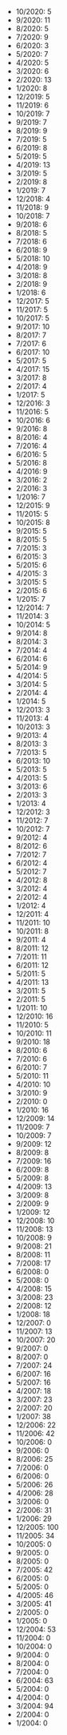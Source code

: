 *  10/2020: 5
*  9/2020: 11
*  8/2020: 5
*  7/2020: 9
*  6/2020: 3
*  5/2020: 7
*  4/2020: 5
*  3/2020: 6
*  2/2020: 13
*  1/2020: 8
*  12/2019: 5
*  11/2019: 6
*  10/2019: 7
*  9/2019: 7
*  8/2019: 9
*  7/2019: 5
*  6/2019: 8
*  5/2019: 5
*  4/2019: 13
*  3/2019: 5
*  2/2019: 8
*  1/2019: 7
*  12/2018: 4
*  11/2018: 9
*  10/2018: 7
*  9/2018: 6
*  8/2018: 5
*  7/2018: 6
*  6/2018: 9
*  5/2018: 10
*  4/2018: 9
*  3/2018: 8
*  2/2018: 9
*  1/2018: 6
*  12/2017: 5
*  11/2017: 5
*  10/2017: 5
*  9/2017: 10
*  8/2017: 7
*  7/2017: 6
*  6/2017: 10
*  5/2017: 5
*  4/2017: 15
*  3/2017: 8
*  2/2017: 4
*  1/2017: 5
*  12/2016: 3
*  11/2016: 5
*  10/2016: 6
*  9/2016: 8
*  8/2016: 4
*  7/2016: 4
*  6/2016: 5
*  5/2016: 8
*  4/2016: 9
*  3/2016: 2
*  2/2016: 3
*  1/2016: 7
*  12/2015: 9
*  11/2015: 5
*  10/2015: 8
*  9/2015: 5
*  8/2015: 5
*  7/2015: 3
*  6/2015: 3
*  5/2015: 6
*  4/2015: 3
*  3/2015: 5
*  2/2015: 6
*  1/2015: 7
*  12/2014: 7
*  11/2014: 3
*  10/2014: 5
*  9/2014: 8
*  8/2014: 3
*  7/2014: 4
*  6/2014: 6
*  5/2014: 9
*  4/2014: 5
*  3/2014: 5
*  2/2014: 4
*  1/2014: 5
*  12/2013: 3
*  11/2013: 4
*  10/2013: 3
*  9/2013: 4
*  8/2013: 3
*  7/2013: 5
*  6/2013: 10
*  5/2013: 5
*  4/2013: 5
*  3/2013: 6
*  2/2013: 3
*  1/2013: 4
*  12/2012: 3
*  11/2012: 7
*  10/2012: 7
*  9/2012: 4
*  8/2012: 6
*  7/2012: 7
*  6/2012: 4
*  5/2012: 7
*  4/2012: 8
*  3/2012: 4
*  2/2012: 4
*  1/2012: 4
*  12/2011: 4
*  11/2011: 10
*  10/2011: 8
*  9/2011: 4
*  8/2011: 12
*  7/2011: 11
*  6/2011: 12
*  5/2011: 5
*  4/2011: 13
*  3/2011: 5
*  2/2011: 5
*  1/2011: 10
*  12/2010: 16
*  11/2010: 5
*  10/2010: 11
*  9/2010: 18
*  8/2010: 6
*  7/2010: 6
*  6/2010: 7
*  5/2010: 11
*  4/2010: 10
*  3/2010: 9
*  2/2010: 0
*  1/2010: 16
*  12/2009: 14
*  11/2009: 7
*  10/2009: 7
*  9/2009: 12
*  8/2009: 8
*  7/2009: 16
*  6/2009: 8
*  5/2009: 8
*  4/2009: 13
*  3/2009: 8
*  2/2009: 9
*  1/2009: 12
*  12/2008: 10
*  11/2008: 13
*  10/2008: 9
*  9/2008: 21
*  8/2008: 11
*  7/2008: 17
*  6/2008: 0
*  5/2008: 0
*  4/2008: 15
*  3/2008: 23
*  2/2008: 12
*  1/2008: 18
*  12/2007: 0
*  11/2007: 13
*  10/2007: 20
*  9/2007: 0
*  8/2007: 0
*  7/2007: 24
*  6/2007: 16
*  5/2007: 16
*  4/2007: 18
*  3/2007: 23
*  2/2007: 20
*  1/2007: 38
*  12/2006: 22
*  11/2006: 42
*  10/2006: 0
*  9/2006: 0
*  8/2006: 25
*  7/2006: 0
*  6/2006: 0
*  5/2006: 26
*  4/2006: 28
*  3/2006: 0
*  2/2006: 31
*  1/2006: 29
*  12/2005: 100
*  11/2005: 34
*  10/2005: 0
*  9/2005: 0
*  8/2005: 0
*  7/2005: 42
*  6/2005: 0
*  5/2005: 0
*  4/2005: 46
*  3/2005: 41
*  2/2005: 0
*  1/2005: 0
*  12/2004: 53
*  11/2004: 0
*  10/2004: 0
*  9/2004: 0
*  8/2004: 0
*  7/2004: 0
*  6/2004: 63
*  5/2004: 0
*  4/2004: 0
*  3/2004: 94
*  2/2004: 0
*  1/2004: 0